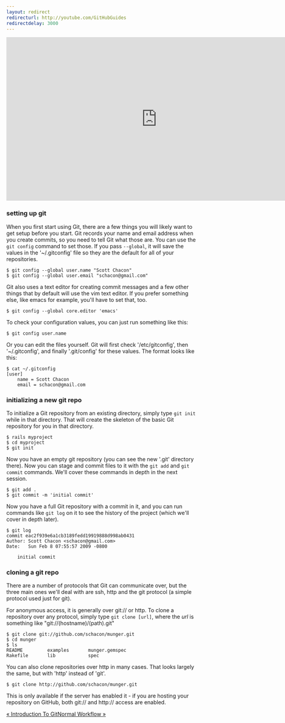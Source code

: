 ```yaml
---
layout: redirect
redirecturl: http://youtube.com/GitHubGuides
redirectdelay: 3000
---
```


<embed src="http://www.youtube.com/v/Esl439M154M" type="application/x-shockwave-flash" width="790" height="430" allowscriptaccess="always" allowfullscreen="true"></embed>

### setting up git

When you first start using Git, there are a few things you will likely want
to get setup before you start.  Git records your name and email address when
you create commits, so you need to tell Git what those are.  You can use the
`git config` command to set those.  If you pass `--global`, it will save the values
in the '~/.gitconfig' file so they are the default for all of your repositories.

	$ git config --global user.name "Scott Chacon"
	$ git config --global user.email "schacon@gmail.com"

Git also uses a text editor for creating commit messages and a few other things
that by default will use the vim text editor.  If you prefer something else, like
emacs for example, you'll have to set that, too.

	$ git config --global core.editor 'emacs'

To check your configuration values, you can just run something like this:

	$ git config user.name

Or you can edit the files yourself.  Git will first check '/etc/gitconfig', then
'~/.gitconfig', and finally '.git/config' for these values.  The format looks
like this:

	$ cat ~/.gitconfig
	[user]
		name = Scott Chacon
		email = schacon@gmail.com

### initializing a new git repo

To initialize a Git repository from an existing directory, simply type `git init`
while in that directory.  That will create the skeleton of the basic Git repository
for you in that directory.

	$ rails myproject
	$ cd myproject
	$ git init

Now you have an empty git repository (you can see the new '.git' directory there).
Now you can stage and commit files to it with the `git add` and `git commit`
commands.  We'll cover these commands in depth in the next session.

	$ git add .
	$ git commit -m 'initial commit'

Now you have a full Git repository with a commit in it, and you can run
commands like `git log` on it to see the history of the project
(which we'll cover in depth later).

	$ git log
	commit eac2f939e6a1cb3189fedd19919888d998ab0431
	Author: Scott Chacon <schacon@gmail.com>
	Date:   Sun Feb 8 07:55:57 2009 -0800

	    initial commit

### cloning a git repo

There are a number of protocols that Git can communicate over, but the three
main ones we'll deal with are ssh, http and the git protocol (a simple protocol
used just for git).

For anonymous access, it is generally over git:// or http.
To clone a repository over any protocol, simply type `git clone [url]`, where
the _url_ is something like "git://(hostname)/(path).git"

	$ git clone git://github.com/schacon/munger.git
	$ cd munger
	$ ls
	README         examples       munger.gemspec
	Rakefile       lib            spec

You can also clone repositories over http in many cases.  That looks largely
the same, but with 'http' instead of 'git'.

	$ git clone http://github.com/schacon/munger.git

This is only available if the
server has enabled it - if you are hosting your repository on GitHub, both
git:// and http:// access are enabled.

<div class="page-turns">
  <a href="index.html" class="page-prev">&laquo; Introduction To Git</a><a href="normal.html" class="page-next">Normal Workflow &raquo;</a>
</div>
